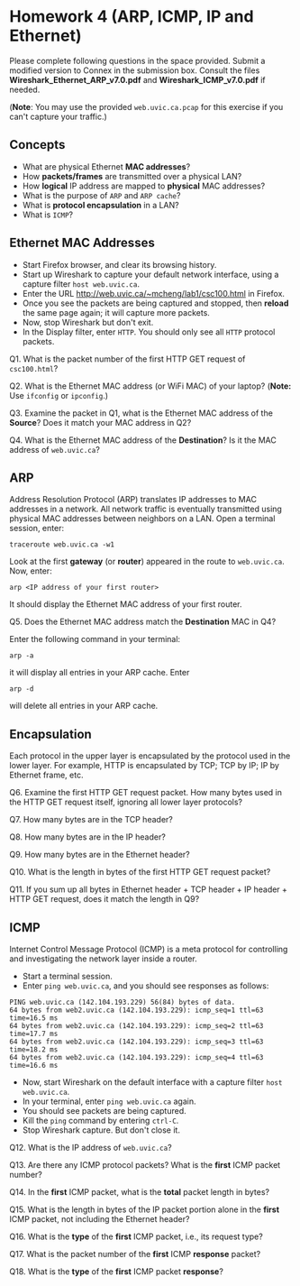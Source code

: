 # Homework 4 (ARP, ICMP, IP and Ethernet)

Please complete following questions in the space provided. Submit a modified version to Connex in the submission box.
Consult the files **Wireshark_Ethernet_ARP_v7.0.pdf** and **Wireshark_ICMP_v7.0.pdf** if needed.

(**Note**: You may use the provided `web.uvic.ca.pcap` for this exercise if you can't capture your traffic.)

## Concepts
  - What are physical Ethernet **MAC addresses**?
  - How **packets/frames** are transmitted over a physical LAN?
  - How **logical** IP address are mapped to **physical** MAC addresses?
  - What is the purpose of `ARP` and `ARP cache`?
  - What is **protocol encapsulation** in a LAN?
  - What is `ICMP`?


## Ethernet MAC Addresses
* Start Firefox browser, and clear its browsing history.
* Start up Wireshark to capture your default network interface, using a capture filter `host web.uvic.ca`.
* Enter the URL <http://web.uvic.ca/~mcheng/lab1/csc100.html> in Firefox.
* Once you see the packets are being captured and stopped, then **reload** the same page again; it will capture more packets.
* Now, stop Wireshark but don't exit.
* In the Display filter, enter `HTTP`. You should only see all `HTTP` protocol packets.

Q1. What is the  packet number of the first HTTP GET request of `csc100.html`?
>
>
>

Q2. What is the Ethernet MAC address (or WiFi MAC) of your laptop? (**Note:** Use `ifconfig` or `ipconfig`.)
>
>
>

Q3. Examine the packet in Q1, what is the Ethernet MAC address of the **Source**? Does it match your MAC address in Q2?
>
>
>

Q4. What is the Ethernet MAC address of the **Destination**? Is it the MAC address of `web.uvic.ca`?
>
>
>

## ARP
Address Resolution Protocol (ARP) translates IP addresses to MAC addresses in a network. All network traffic is eventually transmitted using physical MAC addresses between neighbors on a LAN. Open a terminal session, enter:

    traceroute web.uvic.ca -w1

Look at the first **gateway** (or **router**) appeared in the route to `web.uvic.ca`. Now, enter:

    arp <IP address of your first router>

It should display the Ethernet MAC address of your first router.

Q5. Does the Ethernet MAC address match the **Destination** MAC in Q4?
>
>
>

Enter the following command in your terminal:

    arp -a

it will display all entries in your ARP cache. Enter

    arp -d

will delete all entries in your ARP cache.




## Encapsulation
Each protocol in the upper layer is encapsulated by the protocol used in the lower layer. For example, HTTP is encapsulated by TCP; TCP by IP; IP by Ethernet frame, etc.

Q6. Examine the first HTTP GET request packet. How many bytes used in the HTTP GET request itself, ignoring all lower layer protocols?
>
>
>

Q7. How many bytes are in the TCP header?
>
>
>

Q8. How many bytes are in the IP header?
>
>
>

Q9. How many bytes are in the Ethernet header?
>
>
>

Q10. What is the length in bytes of the first HTTP GET request packet?
>
>
>

Q11. If you sum up all bytes in Ethernet header + TCP header + IP header + HTTP GET request, does it match the length in Q9?
>
>
>
<div style="page-break-after:always;"></div>

## ICMP
Internet Control Message Protocol (ICMP) is a meta protocol for controlling and investigating the network layer inside a router.

* Start a terminal session.
* Enter `ping web.uvic.ca`, and you should see responses as follows:
~~~
PING web.uvic.ca (142.104.193.229) 56(84) bytes of data.
64 bytes from web2.uvic.ca (142.104.193.229): icmp_seq=1 ttl=63 time=16.5 ms
64 bytes from web2.uvic.ca (142.104.193.229): icmp_seq=2 ttl=63 time=17.7 ms
64 bytes from web2.uvic.ca (142.104.193.229): icmp_seq=3 ttl=63 time=18.2 ms
64 bytes from web2.uvic.ca (142.104.193.229): icmp_seq=4 ttl=63 time=16.6 ms
~~~
* Now, start Wireshark on the default interface with a capture filter `host web.uvic.ca`.
* In your terminal, enter `ping web.uvic.ca` again.
* You should see packets are being captured.
* Kill the `ping` command by entering `ctrl-C`.
* Stop Wireshark capture. But don't close it.


Q12. What is the IP address of `web.uvic.ca`?
>
>
>


Q13. Are there any ICMP protocol packets? What is the **first** ICMP packet number?
>
>
>


Q14. In the **first** ICMP packet, what is the **total** packet length in bytes?
>
>
>

Q15. What is the length in bytes of the IP packet portion alone in the **first** ICMP packet, not including the Ethernet header?
>
>
>

Q16. What is the **type** of the **first** ICMP packet, i.e., its request type?
>
>
>

Q17. What is the packet number of the **first** ICMP **response** packet?
>
>
>

Q18. What is the **type** of the **first** ICMP packet **response**?
>
>
>
